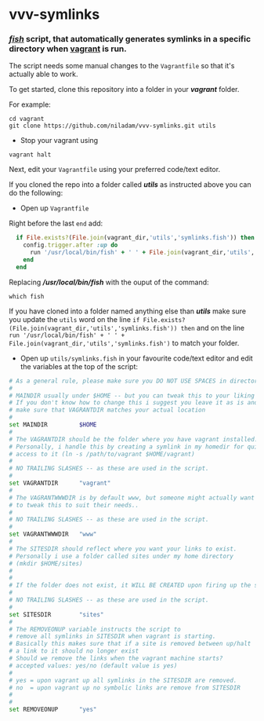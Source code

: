 # vvv-symlinks
### [*fish*](https://github.com/fish-shell/fish-shell) script, that automatically generates symlinks in a specific directory when [vagrant](https://github.com/Varying-Vagrant-Vagrants/VVV) is run.

The script needs some manual changes to the `Vagrantfile` so that it's actually able to work.

To get started, clone this repository into a folder in your ***vagrant*** folder.

For example:

```
cd vagrant
git clone https://github.com/niladam/vvv-symlinks.git utils
```

* Stop your vagrant using

`vagrant halt`

Next, edit your `Vagrantfile` using your preferred code/text editor.

If you cloned the repo into a folder called ***utils*** as instructed above you can do the following:

* Open up `Vagrantfile`

Right before the last ```end``` add:

```ruby
  if File.exists?(File.join(vagrant_dir,'utils','symlinks.fish')) then
    config.trigger.after :up do
      run '/usr/local/bin/fish' + ' ' + File.join(vagrant_dir,'utils','symlinks.fish')
    end
  end
```

Replacing ***/usr/local/bin/fish*** with the ouput of the command:

`which fish`

If you have cloned into a folder named anything else than ***utils*** make sure you update the `utils` word on the line `if File.exists?(File.join(vagrant_dir,'utils','symlinks.fish')) then` and on the line `run '/usr/local/bin/fish' + ' ' + File.join(vagrant_dir,'utils','symlinks.fish')` to match your folder.

* Open up `utils/symlinks.fish` in your favourite code/text editor and edit the variables at the top of the script:

```bash
# As a general rule, please make sure you DO NOT USE SPACES in directories.
#
# MAINDIR usually under $HOME -- but you can tweak this to your liking
# If you don't know how to change this i suggest you leave it as is and
# make sure that VAGRANTDIR matches your actual location
#
set MAINDIR			$HOME
#
# The VAGRANTDIR should be the folder where you have vagrant installed.
# Personally, i handle this by creating a symlink in my homedir for quick
# access to it (ln -s /path/to/vagrant $HOME/vagrant)
#
# NO TRAILING SLASHES -- as these are used in the script.
#
set VAGRANTDIR		"vagrant"
#
# The VAGRANTWWWDIR is by default www, but someone might actually want
# to tweak this to suit their needs..
#
# NO TRAILING SLASHES -- as these are used in the script.
#
set VAGRANTWWWDIR	"www"
#
# The SITESDIR should reflect where you want your links to exist.
# Personally i use a folder called sites under my home directory
# (mkdir $HOME/sites)
#
#
# If the folder does not exist, it WILL BE CREATED upon firing up the script
#
# NO TRAILING SLASHES -- as these are used in the script.
#
set SITESDIR		"sites"
#
# The REMOVEONUP variable instructs the script to
# remove all symlinks in SITESDIR when vagrant is starting.
# Basically this makes sure that if a site is removed between up/halt
# a link to it should no longer exist
# Should we remove the links when the vagrant machine starts?
# accepted values: yes/no (default value is yes)
#
# yes = upon vagrant up all symlinks in the SITESDIR are removed.
# no  = upon vagrant up no symbolic links are remove from SITESDIR
#
#
set REMOVEONUP		"yes"
```